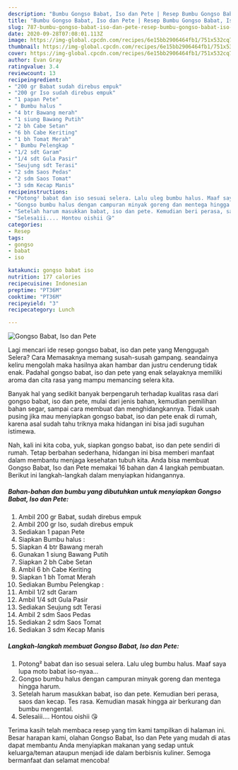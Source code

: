 ```yaml
---
description: "Bumbu Gongso Babat, Iso dan Pete | Resep Bumbu Gongso Babat, Iso dan Pete Yang Lezat"
title: "Bumbu Gongso Babat, Iso dan Pete | Resep Bumbu Gongso Babat, Iso dan Pete Yang Lezat"
slug: 787-bumbu-gongso-babat-iso-dan-pete-resep-bumbu-gongso-babat-iso-dan-pete-yang-lezat
date: 2020-09-28T07:08:01.113Z
image: https://img-global.cpcdn.com/recipes/6e15bb2906464fb1/751x532cq70/gongso-babat-iso-dan-pete-foto-resep-utama.jpg
thumbnail: https://img-global.cpcdn.com/recipes/6e15bb2906464fb1/751x532cq70/gongso-babat-iso-dan-pete-foto-resep-utama.jpg
cover: https://img-global.cpcdn.com/recipes/6e15bb2906464fb1/751x532cq70/gongso-babat-iso-dan-pete-foto-resep-utama.jpg
author: Evan Gray
ratingvalue: 3.4
reviewcount: 13
recipeingredient:
- "200 gr Babat sudah direbus empuk"
- "200 gr Iso sudah direbus empuk"
- "1 papan Pete"
- " Bumbu halus "
- "4 btr Bawang merah"
- "1 siung Bawang Putih"
- "2 bh Cabe Setan"
- "6 bh Cabe Keriting"
- "1 bh Tomat Merah"
- " Bumbu Pelengkap "
- "1/2 sdt Garam"
- "1/4 sdt Gula Pasir"
- "Seujung sdt Terasi"
- "2 sdm Saos Pedas"
- "2 sdm Saos Tomat"
- "3 sdm Kecap Manis"
recipeinstructions:
- "Potong² babat dan iso sesuai selera. Lalu uleg bumbu halus. Maaf saya lupa moto babat iso-nyaa..."
- "Gongso bumbu halus dengan campuran minyak goreng dan mentega hingga harum."
- "Setelah harum masukkan babat, iso dan pete. Kemudian beri perasa, saos dan kecap. Tes rasa. Kemudian masak hingga air berkurang dan bumbu mengental."
- "Selesaìii.... Hontou oishii 😘"
categories:
- Resep
tags:
- gongso
- babat
- iso

katakunci: gongso babat iso 
nutrition: 177 calories
recipecuisine: Indonesian
preptime: "PT36M"
cooktime: "PT36M"
recipeyield: "3"
recipecategory: Lunch

---
```



![Gongso Babat, Iso dan Pete](https://img-global.cpcdn.com/recipes/6e15bb2906464fb1/751x532cq70/gongso-babat-iso-dan-pete-foto-resep-utama.jpg)

Lagi mencari ide resep gongso babat, iso dan pete yang Menggugah Selera? Cara Memasaknya memang susah-susah gampang. seandainya keliru mengolah maka hasilnya akan hambar dan justru cenderung tidak enak. Padahal gongso babat, iso dan pete yang enak selayaknya memiliki aroma dan cita rasa yang mampu memancing selera kita.

Banyak hal yang sedikit banyak berpengaruh terhadap kualitas rasa dari gongso babat, iso dan pete, mulai dari jenis bahan, kemudian pemilihan bahan segar, sampai cara membuat dan menghidangkannya. Tidak usah pusing jika mau menyiapkan gongso babat, iso dan pete enak di rumah, karena asal sudah tahu triknya maka hidangan ini bisa jadi suguhan istimewa.




Nah, kali ini kita coba, yuk, siapkan gongso babat, iso dan pete sendiri di rumah. Tetap berbahan sederhana, hidangan ini bisa memberi manfaat dalam membantu menjaga kesehatan tubuh kita. Anda bisa membuat Gongso Babat, Iso dan Pete memakai 16 bahan dan 4 langkah pembuatan. Berikut ini langkah-langkah dalam menyiapkan hidangannya.

<!--inarticleads1-->

##### Bahan-bahan dan bumbu yang dibutuhkan untuk menyiapkan Gongso Babat, Iso dan Pete:

1. Ambil 200 gr Babat, sudah direbus empuk
1. Ambil 200 gr Iso, sudah direbus empuk
1. Sediakan 1 papan Pete
1. Siapkan  Bumbu halus :
1. Siapkan 4 btr Bawang merah
1. Gunakan 1 siung Bawang Putih
1. Siapkan 2 bh Cabe Setan
1. Ambil 6 bh Cabe Keriting
1. Siapkan 1 bh Tomat Merah
1. Sediakan  Bumbu Pelengkap :
1. Ambil 1/2 sdt Garam
1. Ambil 1/4 sdt Gula Pasir
1. Sediakan Seujung sdt Terasi
1. Ambil 2 sdm Saos Pedas
1. Sediakan 2 sdm Saos Tomat
1. Sediakan 3 sdm Kecap Manis




<!--inarticleads2-->

##### Langkah-langkah membuat Gongso Babat, Iso dan Pete:

1. Potong² babat dan iso sesuai selera. Lalu uleg bumbu halus. Maaf saya lupa moto babat iso-nyaa...
1. Gongso bumbu halus dengan campuran minyak goreng dan mentega hingga harum.
1. Setelah harum masukkan babat, iso dan pete. Kemudian beri perasa, saos dan kecap. Tes rasa. Kemudian masak hingga air berkurang dan bumbu mengental.
1. Selesaìii.... Hontou oishii 😘




Terima kasih telah membaca resep yang tim kami tampilkan di halaman ini. Besar harapan kami, olahan Gongso Babat, Iso dan Pete yang mudah di atas dapat membantu Anda menyiapkan makanan yang sedap untuk keluarga/teman ataupun menjadi ide dalam berbisnis kuliner. Semoga bermanfaat dan selamat mencoba!
